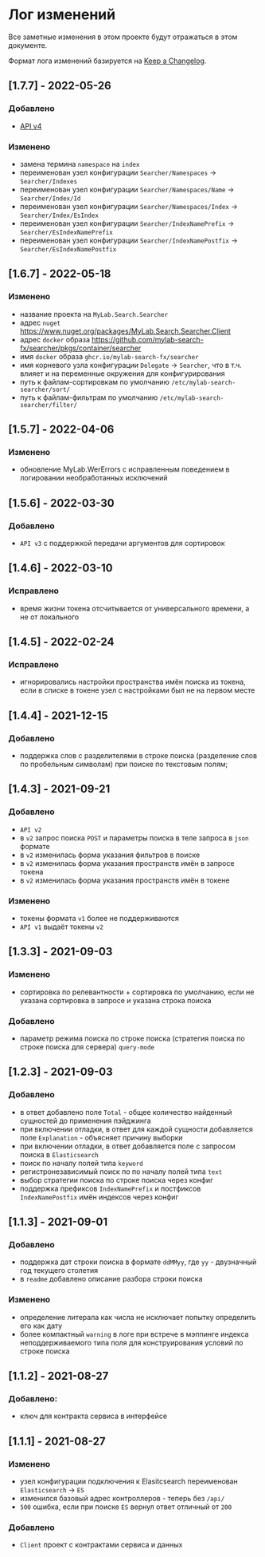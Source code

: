 # Лог изменений

Все заметные изменения в этом проекте будут отражаться в этом документе.

Формат лога изменений базируется на [Keep a Changelog](https://keepachangelog.com/en/1.0.0/).

## [1.7.7] - 2022-05-26

### Добавлено

*  [API v4](https://app.swaggerhub.com/apis/ozzy/mylab-search-searcher/4)

### Изменено

* замена термина `namespace` на `index`
* переименован узел конфигурации `Searcher/Namespaces` -> `Searcher/Indexes`
* переименован узел конфигурации `Searcher/Namespaces/Name` -> `Searcher/Index/Id`
* переименован узел конфигурации `Searcher/Namespaces/Index` -> `Searcher/Index/EsIndex`
* переименован узел конфигурации `Searcher/IndexNamePrefix` -> `Searcher/EsIndexNamePrefix`
* переименован узел конфигурации `Searcher/IndexNamePostfix` -> `Searcher/EsIndexNamePostfix`

## [1.6.7] - 2022-05-18

### Изменено

* название проекта на `MyLab.Search.Searcher`
* адрес `nuget` https://www.nuget.org/packages/MyLab.Search.Searcher.Client
* адрес `docker` образа https://github.com/mylab-search-fx/searcher/pkgs/container/searcher
* имя `docker` образа `ghcr.io/mylab-search-fx/searcher`
* имя корневого узла конфигурации `Delegate` -> `Searcher`, что в т.ч. влияет и на переменные окружения для конфигурирования
* путь к файлам-сортировкам по умолчанию `/etc/mylab-search-searcher/sort/`
* путь к файлам-фильтрам по умолчанию `/etc/mylab-search-searcher/filter/`

## [1.5.7] - 2022-04-06

### Изменено

* обновление MyLab.WerErrors с исправленным поведением в логировании необработанных исключений 

## [1.5.6] - 2022-03-30

### Добавлено

* `API v3` с поддержкой передачи аргументов для сортировок

## [1.4.6] - 2022-03-10

### Исправлено

* время жизни токена отсчитывается от универсального времени, а не от локального

## [1.4.5] - 2022-02-24

### Исправлено

* игнорировались настройки пространства имён поиска из токена, если в списке в токене узел с настройками был не на первом месте

## [1.4.4] - 2021-12-15

### Добавлено

* поддержка слов с разделителями в строке поиска (разделение слов по пробельным символам) при поиске по текстовым полям;

## [1.4.3] - 2021-09-21

### Добавлено

* `API v2`
* в `v2` запрос поиска `POST` и параметры поиска в теле запроса в `json` формате
* в `v2` изменилась форма указания фильтров в поиске
* в `v2` изменилась форма указания пространств имён в запросе токена
* в `v2` изменилась форма указания пространств имён в токене

### Изменено

* токены формата `v1` более не поддерживаются
* `API v1` выдаёт токены `v2`

## [1.3.3] - 2021-09-03

### Изменено

* сортировка по релевантности + сортировка по умолчанию, если не указана сортировка в запросе и указана строка поиска

### Добавлено

* параметр режима поиска по строке поиска (стратегия поиска по строке поиска для сервера) `query-mode`

## [1.2.3] - 2021-09-03

### Добавлено

* в ответ добавлено поле `Total` - общее количество найденный сущностей до применения пэйджинга 
* при включении отладки, в ответ для каждой сущности добавляется поле `Explanation` - объясняет причину выборки
* при включении отладки, в ответ добавляется поле с запросом поиска в `Elasticsearch`
* поиск по началу полей типа `keyword`
* регистронезависимый поиск по по началу полей типа  `text` 
* выбор стратегии поиска по строке поиска через конфиг
* поддержка префиксов `IndexNamePrefix` и постфиксов `IndexNamePostfix` имён индексов через конфиг

## [1.1.3] - 2021-09-01

### Добавлено

* поддержка дат строки поиска в формате `ddMMyy`, где `yy` - двузначный год текущего столетия
* в `readme` добавлено описание разбора строки поиска

### Изменено

* определение литерала как числа не исключает попытку определить его как дату 
* более компактный `warning` в логе при встрече в мэппинге индекса неподдерживаемого типа поля для конструирования условий по строке поиска 

## [1.1.2] - 2021-08-27

### Добавлено:

* ключ для контракта сервиса в интерфейсе

## [1.1.1] - 2021-08-27

### Изменено

* узел конфигурации подключения к Elasitcsearch переименован `Elasticsearch` -> `ES` 
* изменился базовый адрес контроллеров - теперь без `/api/`
* `500` ошибка, если при поиске `ES` вернул ответ отличный от `200`

### Добавлено

* `Client` проект с контрактами сервиса и данных 

